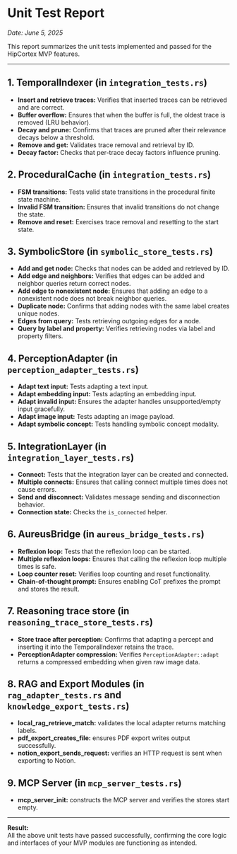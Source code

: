 # Unit Test Report

*Date: June 5, 2025*

This report summarizes the unit tests implemented and passed for the HipCortex MVP features.

---

## 1. TemporalIndexer (in `integration_tests.rs`)
- **Insert and retrieve traces:**
  Verifies that inserted traces can be retrieved and are correct.
- **Buffer overflow:**
  Ensures that when the buffer is full, the oldest trace is removed (LRU behavior).
- **Decay and prune:**
  Confirms that traces are pruned after their relevance decays below a threshold.
- **Remove and get:**
  Validates trace removal and retrieval by ID.
- **Decay factor:**
  Checks that per-trace decay factors influence pruning.

## 2. ProceduralCache (in `integration_tests.rs`)
- **FSM transitions:**
  Tests valid state transitions in the procedural finite state machine.
- **Invalid FSM transition:**
  Ensures that invalid transitions do not change the state.
- **Remove and reset:**
  Exercises trace removal and resetting to the start state.

## 3. SymbolicStore (in `symbolic_store_tests.rs`)
- **Add and get node:**
  Checks that nodes can be added and retrieved by ID.
- **Add edge and neighbors:**
  Verifies that edges can be added and neighbor queries return correct nodes.
- **Add edge to nonexistent node:**
  Ensures that adding an edge to a nonexistent node does not break neighbor queries.
- **Duplicate node:**
  Confirms that adding nodes with the same label creates unique nodes.
- **Edges from query:**
  Tests retrieving outgoing edges for a node.
- **Query by label and property:**
  Verifies retrieving nodes via label and property filters.

## 4. PerceptionAdapter (in `perception_adapter_tests.rs`)
- **Adapt text input:**
  Tests adapting a text input.
- **Adapt embedding input:**
  Tests adapting an embedding input.
- **Adapt invalid input:**
  Ensures the adapter handles unsupported/empty input gracefully.
- **Adapt image input:**
  Tests adapting an image payload.
- **Adapt symbolic concept:**
  Tests handling symbolic concept modality.

## 5. IntegrationLayer (in `integration_layer_tests.rs`)
- **Connect:**
  Tests that the integration layer can be created and connected.
- **Multiple connects:**
  Ensures that calling connect multiple times does not cause errors.
- **Send and disconnect:**
  Validates message sending and disconnection behavior.
- **Connection state:**
  Checks the `is_connected` helper.

## 6. AureusBridge (in `aureus_bridge_tests.rs`)
- **Reflexion loop:**
  Tests that the reflexion loop can be started.
- **Multiple reflexion loops:**
  Ensures that calling the reflexion loop multiple times is safe.
- **Loop counter reset:**
   Verifies loop counting and reset functionality.
- **Chain-of-thought prompt:**
  Ensures enabling CoT prefixes the prompt and stores the result.

## 7. Reasoning trace store (in `reasoning_trace_store_tests.rs`)
- **Store trace after perception:**
  Confirms that adapting a percept and inserting it into the TemporalIndexer retains the trace.
- **PerceptionAdapter compression:**
  Verifies `PerceptionAdapter::adapt` returns a compressed embedding when given raw image data.

## 8. RAG and Export Modules (in `rag_adapter_tests.rs` and `knowledge_export_tests.rs`)
- **local_rag_retrieve_match:** validates the local adapter returns matching labels.
- **pdf_export_creates_file:** ensures PDF export writes output successfully.
- **notion_export_sends_request:** verifies an HTTP request is sent when exporting to Notion.

## 9. MCP Server (in `mcp_server_tests.rs`)
- **mcp_server_init:** constructs the MCP server and verifies the stores start empty.

---

**Result:**  
All the above unit tests have passed successfully, confirming the core logic and interfaces of your MVP modules are functioning as intended.
